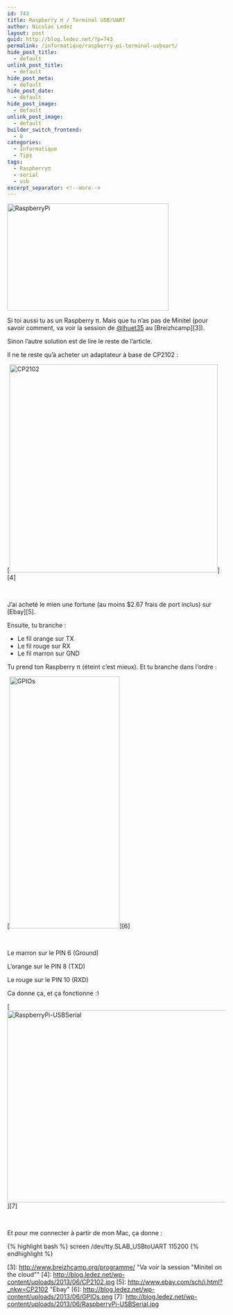 ```yaml
---
id: 743
title: Raspberry π / Terminal USB/UART
author: Nicolas Ledez
layout: post
guid: http://blog.ledez.net/?p=743
permalink: /informatique/raspberry-pi-terminal-usbuart/
hide_post_title:
  - default
unlink_post_title:
  - default
hide_post_meta:
  - default
hide_post_date:
  - default
hide_post_image:
  - default
unlink_post_image:
  - default
builder_switch_frontend:
  - 0
categories:
  - Informatique
  - Tips
tags:
  - Raspberryπ
  - serial
  - usb
excerpt_separator: <!--more-->
---
```

[<img class="alignnone  wp-image-744" alt="RaspberryPi" src="http://blog.ledez.net/wp-content/uploads/2013/06/RaspberryPi-1024x682.jpeg" width="372" height="247" />][1]

Si toi aussi tu as un Raspberry π. Mais que tu n&rsquo;as pas de Minitel (pour savoir comment, va voir la session de [@lhuet35][2] au [Breizhcamp][3]).

Sinon l&rsquo;autre solution est de lire le reste de l&rsquo;article.

<!--more-->

Il ne te reste qu&rsquo;à acheter un adaptateur à base de CP2102 :

[<img class="alignnone  wp-image-748" alt="CP2102" src="http://blog.ledez.net/wp-content/uploads/2013/06/CP2102.jpg" width="480" height="480" srcset="http://blog.ledez.net/wp-content/uploads/2013/06/CP2102-150x150.jpg 150w, http://blog.ledez.net/wp-content/uploads/2013/06/CP2102-300x300.jpg 300w, http://blog.ledez.net/wp-content/uploads/2013/06/CP2102.jpg 800w" sizes="(max-width: 480px) 100vw, 480px" />][4]

&nbsp;

J&rsquo;ai acheté le mien une fortune (au moins $2.67 frais de port inclus) sur [Ebay][5].

Ensuite, tu branche :

  * Le fil orange sur TX
  * Le fil rouge sur RX
  * <span style="line-height: 13px;">Le fil marron sur GND</span>

Tu prend ton Raspberry π (éteint c&rsquo;est mieux). Et tu branche dans l&rsquo;ordre :

[<img class="size-full wp-image-745 alignnone" title="Les ports GPIO" alt="GPIOs" src="http://blog.ledez.net/wp-content/uploads/2013/06/GPIOs.png" width="254" height="581" />][6]

&nbsp;

Le marron sur le PIN 6 (Ground)

L&rsquo;orange sur le PIN 8 (TXD)

Le rouge sur le PIN 10 (RXD)

Ca donne ça, et ça fonctionne <img src="https://blog.ledez.net/wp-includes/images/smilies/simple-smile.png" alt=":)" class="wp-smiley" style="height: 1em; max-height: 1em;" />

[<img class="alignnone size-large wp-image-750" alt="RaspberryPi-USBSerial" src="http://blog.ledez.net/wp-content/uploads/2013/06/RaspberryPi-USBSerial-1024x732.jpg" width="620" height="443" srcset="http://blog.ledez.net/wp-content/uploads/2013/06/RaspberryPi-USBSerial-300x214.jpg 300w, http://blog.ledez.net/wp-content/uploads/2013/06/RaspberryPi-USBSerial-1024x732.jpg 1024w, http://blog.ledez.net/wp-content/uploads/2013/06/RaspberryPi-USBSerial.jpg 1280w" sizes="(max-width: 620px) 100vw, 620px" />][7]

&nbsp;

Et pour me connecter à partir de mon Mac, ça donne :

{% highlight bash %}
screen /dev/tty.SLAB_USBtoUART 115200
{% endhighlight %}

 [1]: http://blog.ledez.net/wp-content/uploads/2013/06/RaspberryPi.jpeg
 [2]: https://twitter.com/lhuet35 "Laurent Huet aka Minitel master"
 [3]: http://www.breizhcamp.org/programme/ "Va voir la session "Minitel on the cloud""
 [4]: http://blog.ledez.net/wp-content/uploads/2013/06/CP2102.jpg
 [5]: http://www.ebay.com/sch/i.html?_nkw=CP2102 "Ebay"
 [6]: http://blog.ledez.net/wp-content/uploads/2013/06/GPIOs.png
 [7]: http://blog.ledez.net/wp-content/uploads/2013/06/RaspberryPi-USBSerial.jpg

